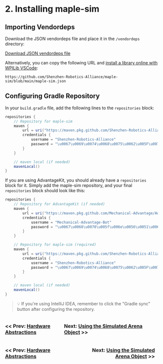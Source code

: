 # 2. Installing maple-sim

## Importing Vendordeps

Download the JSON vendordeps file and place it in the `/vendordeps` directory:

[Download JSON vendordeps file](https://github.com/Shenzhen-Robotics-Alliance/maple-sim/blob/main/maple-sim.json)

Alternatively, you can copy the following URL and [install a library online with WPILib VSCode](https://docs.wpilib.org/en/stable/docs/software/vscode-overview/3rd-party-libraries.html#installing-libraries):

```
https://github.com/Shenzhen-Robotics-Alliance/maple-sim/blob/main/maple-sim.json
```


## Configuring Gradle Repository

In your `build.gradle` file, add the following lines to the `repositories` block:
```groovy
repositories {
    // Repository for maple-sim
    maven {
        url = uri("https://maven.pkg.github.com/Shenzhen-Robotics-Alliance/maple-sim")
        credentials {
            username = "Shenzhen-Robotics-Alliance"
            password = "\u0067\u0069\u0074\u0068\u0075\u0062\u005F\u0070\u0061\u0074\u005F\u0031\u0031\u0041\u0052\u0037\u0033\u0059\u004C\u0049\u0030\u0034\u0030\u0044\u004E\u006B\u0032\u006C\u0038\u004F\u004A\u006E\u0059\u005F\u0036\u0045\u0030\u006F\u0037\u004D\u0052\u004D\u0053\u0065\u006D\u0044\u0072\u0056\u006B\u0079\u0041\u006F\u0048\u004F\u0064\u0052\u007A\u0056\u0062\u0054\u0058\u0046\u004A\u0062\u0067\u006F\u0032\u0032\u0055\u0056\u0064\u0058\u0069\u004F\u0037\u0079\u0041\u004F\u0053\u0052\u004F\u005A\u0032\u0032\u0054\u0079\u006E\u0031\u0056\u0054\u004B\u006C\u0042"
        }
    }

    // maven local (if needed)
    mavenLocal()
}
```

If you are using AdvantageKit, you should already have a `repositories` block for it. Simply add the maple-sim repository, and your final `repositories` block should look like this:

```groovy
repositories {
    // Repository for AdvantageKit (if needed)
    maven {
        url = uri("https://maven.pkg.github.com/Mechanical-Advantage/AdvantageKit")
        credentials {
            username = "Mechanical-Advantage-Bot"
            password = "\u0067\u0068\u0070\u005f\u006e\u0056\u0051\u006a\u0055\u004f\u004c\u0061\u0079\u0066\u006e\u0078\u006e\u0037\u0051\u0049\u0054\u0042\u0032\u004c\u004a\u006d\u0055\u0070\u0073\u0031\u006d\u0037\u004c\u005a\u0030\u0076\u0062\u0070\u0063\u0051"
        }
    }

    // Repository for maple-sim (required)
    maven {
        url = uri("https://maven.pkg.github.com/Shenzhen-Robotics-Alliance/maple-sim")
        credentials {
            username = "Shenzhen-Robotics-Alliance"
            password = "\u0067\u0069\u0074\u0068\u0075\u0062\u005F\u0070\u0061\u0074\u005F\u0031\u0031\u0041\u0052\u0037\u0033\u0059\u004C\u0049\u0030\u0034\u0030\u0044\u004E\u006B\u0032\u006C\u0038\u004F\u004A\u006E\u0059\u005F\u0036\u0045\u0030\u006F\u0037\u004D\u0052\u004D\u0053\u0065\u006D\u0044\u0072\u0056\u006B\u0079\u0041\u006F\u0048\u004F\u0064\u0052\u007A\u0056\u0062\u0054\u0058\u0046\u004A\u0062\u0067\u006F\u0032\u0032\u0055\u0056\u0064\u0058\u0069\u004F\u0037\u0079\u0041\u004F\u0053\u0052\u004F\u005A\u0032\u0032\u0054\u0079\u006E\u0031\u0056\u0054\u004B\u006C\u0042"
        }
    }

    // maven local (if needed)
    mavenLocal()
}
```

> 💡 If you're using IntelliJ IDEA, remember to click the "Gradle sync" button after configuring the repository.

<div style="display:flex; justify-content: space-between; width: 90%">
    <h3><< Prev: <a href="./1_HARDWARE_ABSTRACTIONS.md">Hardware Abstractions</a></h3>
    <h3>Next: <a href="./3_USING_THE_SIMULATED_ARENA.md">Using the Simulated Arena Object</a> >></h3>
</div>

<div style="display:flex">
    <h3 style="width:49%"><< Prev: <a href="./1_HARDWARE_ABSTRACTIONS.md">Hardware Abstractions</a></h3>
    <h3 style="width:49%" align="right">Next: <a href="./3_USING_THE_SIMULATED_ARENA.md">Using the Simulated Arena Object</a> >></h3>
</div>